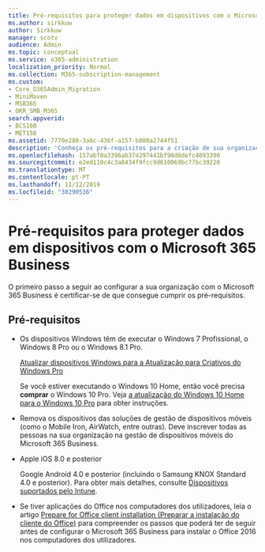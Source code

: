 ```yaml
---
title: Pré-requisitos para proteger dados em dispositivos com o Microsoft 365 Business
ms.author: sirkkuw
author: Sirkkuw
manager: scotv
audience: Admin
ms.topic: conceptual
ms.service: o365-administration
localization_priority: Normal
ms.collection: M365-subscription-management
ms.custom:
- Core_O365Admin_Migration
- MiniMaven
- MSB365
- OKR_SMB_M365
search.appverid:
- BCS160
- MET150
ms.assetid: 7770e280-3a6c-436f-a157-b008a2744f51
description: 'Conheça os pré-requisitos para a criação de sua organização com o Microsoft 365 Business. '
ms.openlocfilehash: 157abf0a3396ab374297441bf90d6defc4093390
ms.sourcegitcommit: e2ed110c4c3a8434f9fcc9d610069bc77bc39220
ms.translationtype: MT
ms.contentlocale: pt-PT
ms.lasthandoff: 11/12/2019
ms.locfileid: "38290536"
---
```

# <a name="pre-requisites-for-protecting-data-on-devices-with-microsoft-365-business"></a>Pré-requisitos para proteger dados em dispositivos com o Microsoft 365 Business

O primeiro passo a seguir ao configurar a sua organização com o Microsoft 365 Business é certificar-se de que consegue cumprir os pré-requisitos.
  
## <a name="pre-requisites"></a>Pré-requisitos

- Os dispositivos Windows têm de executar o Windows 7 Profissional, o Windows 8 Pro ou o Windows 8.1 Pro.
    
    [Atualizar dispositivos Windows para a Atualização para Criativos do Windows Pro](upgrade-to-windows-pro-creators-update.md)
    
    Se você estiver executando o Windows 10 Home, então você precisa **comprar** o Windows 10 Pro. Veja [a atualização do Windows 10 Home para o Windows 10 Pro](https://support.office.com/article/0aee10c1-4d34-43ee-a325-579c6c2df90e?ui=en-US&rs=en-US&ad=US) para obter instruções. 
    
- Remova os dispositivos das soluções de gestão de dispositivos móveis (como o Mobile Iron, AirWatch, entre outras). Deve inscrever todas as pessoas na sua organização na gestão de dispositivos móveis do Microsoft 365 Business.
    
- Apple iOS 8.0 e posterior
    
    Google Android 4.0 e posterior (incluindo o Samsung KNOX Standard 4.0 e posterior). Para obter mais detalhes, consulte [Dispositivos suportados pelo Intune](https://go.microsoft.com/fwlink/p/?linkid=852307).
    
- Se tiver aplicações do Office nos computadores dos utilizadores, leia o artigo [Prepare for Office client installation (Preparar a instalação do cliente do Office)](prepare-for-office-client-deployment.md) para compreender os passos que poderá ter de seguir antes de configurar o Microsoft 365 Business para instalar o Office 2016 nos computadores dos utilizadores. 
    


